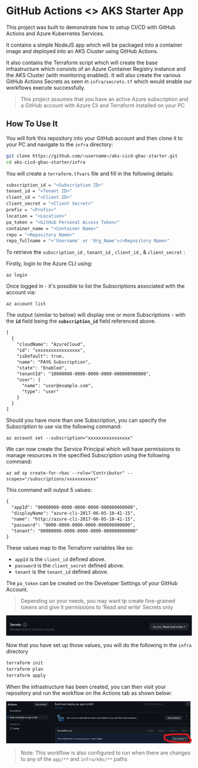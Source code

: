 # GitHub Actions <> AKS Starter App

This project was built to demonstrate how to setup CI/CD with GitHub Actions and Azure Kubernetes Services. 

It contains a simple NodeJS app which will be packaged into a container image and deployed into an AKS Cluster using GitHub Actions. 

It also contains the Terraform script which will create the base infrastructure which consists of an Azure Container Registry instance and the AKS Cluster (with monitoring enabled). It will also create the various GitHub Actions Secrets as seen in `infra/secrets.tf` which would enable our workflows execute successfully.


> This project assumes that you have an active Azure subscription and a GitHub account with Azure Cli and Terraform installed on your PC

## How To Use It

You will fork this repository into your GitHub account and then clone it to your PC and navigate to the `infra` directory:

```bash
git clone https://github.com/<username>/aks-cicd-ghac-starter.git
cd aks-cicd-ghac-starter/infra
```

You will create a `terraform.tfvars` file and fill in the following details: 

```bash
subscription_id = "<Subscription ID>"
tenant_id = "<Tenant ID>"
client_id = "<Client ID>"
client_secret = "<Client Secret>"
prefix = "<Prefix>"
location = "<Location>"
pa_token = "<GitHub Personal Access Token>"
container_name = "<Container Name>"
repo = "<Repository Name>"
repo_fullname = "<'Username' or 'Org_Name'>/<Repository Name>"
```

To retrieve the `subscription_id` , `tenant_id` , `client_id` , & `client_secret` :

Firstly, login to the Azure CLI using:

```
az login
```

Once logged in - it's possible to list the Subscriptions associated with the account via:

```
az account list
```

The output (similar to below) will display one or more Subscriptions - with the **`id`** field being the **`subscription_id`** field referenced above.

```
[
  {
    "cloudName": "AzureCloud",
    "id": "xxxxxxxxxxxxxxxxx",
    "isDefault": true,
    "name": "PAYG Subscription",
    "state": "Enabled",
    "tenantId": "10000000-0000-0000-0000-000000000000",
    "user": {
      "name": "user@example.com",
      "type": "user"
    }
  }
]
```

Should you have more than one Subscription, you can specify the Subscription to use via the following command:

```
az account set --subscription="xxxxxxxxxxxxxxxx"
```

We can now create the Service Principal which will have permissions to manage resources in the specified Subscription using the following command:

```
az ad sp create-for-rbac --role="Contributor" --scopes="/subscriptions/xxxxxxxxxxx"
```

This command will output 5 values:

```
{
  "appId": "00000000-0000-0000-0000-000000000000",
  "displayName": "azure-cli-2017-06-05-10-41-15",
  "name": "http://azure-cli-2017-06-05-10-41-15",
  "password": "0000-0000-0000-0000-000000000000",
  "tenant": "00000000-0000-0000-0000-000000000000"
}
```

These values map to the Terraform variables like so:

- `appId` is the `client_id` defined above.
- `password` is the `client_secret` defined above.
- `tenant` is the `tenant_id` defined above.

The `pa_token` can be created on the Developer Settings of your GitHub Account. 

> Depending on your needs, you may want tp create fine-grained tokens and give it permissions to ‘Read and write’ Secrets only

![Untitled](docs/images/Untitled.png)


Now that you have set up those values, you will do the following in the `infra` directory

```bash
terraform init
terraform plan
terraform apply
```

When the infrastructure has been created, you can then visit your repository and run the workflow on the Actions tab as shown below:

![Untitled](docs/images/Untitled%201.png)

> Note: This workflow is also configured to run when there are changes to any of the `app/**` and `infra/k8s/**` paths
>

